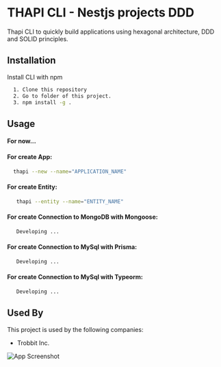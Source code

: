 
# THAPI CLI - Nestjs projects DDD

Thapi CLI to quickly build applications using hexagonal architecture, DDD and SOLID principles.


## Installation

Install CLI with npm

```bash
  1. Clone this repository
  2. Go to folder of this project.
  3. npm install -g .
```
    
## Usage

#### For now...

#### For create App:

```bash
  thapi --new --name="APPLICATION_NAME"
```

#### For create Entity:

```bash
   thapi --entity --name="ENTITY_NAME"
```


#### For create Connection to MongoDB with Mongoose:

```bash
   Developing ...
```

#### For create Connection to MySql with Prisma:

```bash
   Developing ...
``` 

#### For create Connection to MySql with Typeorm:

```bash
   Developing ...
``` 


## Used By

This project is used by the following companies:

- Trobbit Inc.

![App Screenshot](https://trobbit.com/wp-content/uploads/2020/10/Logo-Main-Trobbit.png)

